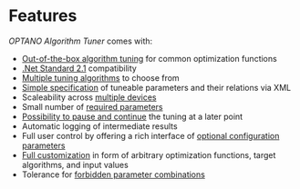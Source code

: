 # Features

*OPTANO Algorithm Tuner* comes with:

- [Out-of-the-box algorithm tuning](basic_usage.md) for common optimization functions
- [.Net Standard 2.1](https://docs.microsoft.com/dotnet/standard/net-standard) compatibility
- [Multiple tuning algorithms](algorithms.md) to choose from
- [Simple specification](basic_usage.md#xml) of tuneable parameters and their relations via XML
- Scaleability across [multiple devices](distributed.md)
- Small number of [required parameters](parameters.md#required)
- [Possibility to pause and continue](statusdump.md) the tuning at a later point
- Automatic logging of intermediate results
- Full user control by offering a rich interface of [optional configuration parameters](parameters.md)
- [Full customization](../developerDoc/advanced.md) in form of arbitrary optimization functions, target algorithms, and input values
- Tolerance for [forbidden parameter combinations](../developerDoc/advanced.md#genomeBuilder)